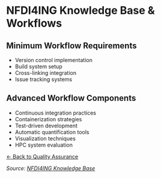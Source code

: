 # NFDI4ING Knowledge Base & Workflows

## Minimum Workflow Requirements
- Version control implementation
- Build system setup
- Cross-linking integration
- Issue tracking systems

## Advanced Workflow Components
- Continuous integration practices
- Containerization strategies
- Test-driven development
- Automatic quantification tools
- Visualization techniques
- HPC system evaluation

[← Back to Quality Assurance](01_bp.md)

*Source: [NFDI4ING Knowledge Base](https://nfdi4ing.pages.rwth-aachen.de/knowledge-base/guides/getting_started/)*